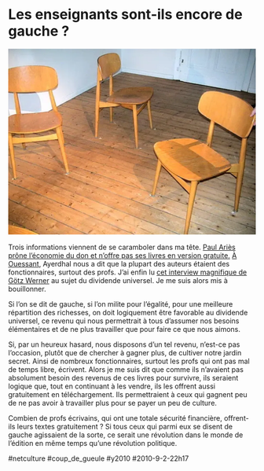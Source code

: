 # Les enseignants sont-ils encore de gauche ?

![](_i/84778775_22ace3f0bf1.webp)

Trois informations viennent de se caramboler dans ma tête. [Paul Ariès prône l’économie du don et n’offre pas ses livres en version gratuite.](la-dangereuse-decroissance-ou-l%E2%80%99inconsistance-de-paul-aries.md) [À Ouessant](#numerile), Ayerdhal nous a dit que la plupart des auteurs étaient des fonctionnaires, surtout des profs. J’ai enfin lu [cet interview magnifique de Götz Werner](http://www.mediapart.fr/club/edition/les-francais-letranger-de-mediapart/article/280810/1000-pour-chacun-du-nourisson-au-vie) au sujet du dividende universel. Je me suis alors mis à bouillonner.

Si l’on se dit de gauche, si l’on milite pour l’égalité, pour une meilleure répartition des richesses, on doit logiquement être favorable au dividende universel, ce revenu qui nous permettrait à tous d’assumer nos besoins élémentaires et de ne plus travailler que pour faire ce que nous aimons.

Si, par un heureux hasard, nous disposons d’un tel revenu, n’est-ce pas l’occasion, plutôt que de chercher à gagner plus, de cultiver notre jardin secret. Ainsi de nombreux fonctionnaires, surtout les profs qui ont pas mal de temps libre, écrivent. Alors je me suis dit que comme ils n’avaient pas absolument besoin des revenus de ces livres pour survivre, ils seraient logique que, tout en continuant à les vendre, ils les offrent aussi gratuitement en téléchargement. Ils permettraient à ceux qui gagnent peu de ne pas avoir à travailler plus pour se payer un peu de culture.

Combien de profs écrivains, qui ont une totale sécurité financière, offrent-ils leurs textes gratuitement ? Si tous ceux qui parmi eux se disent de gauche agissaient de la sorte, ce serait une révolution dans le monde de l’édition en même temps qu’une révolution politique.

#netculture #coup_de_gueule #y2010 #2010-9-2-22h17
